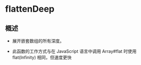 # flattenDeep

## 概述

+ 展开嵌套数组的所有深度。

+ 此函数的工作方式与在 JavaScript 语言中调用 Array#flat 时使用 flat(Infinity) 相同，但速度更快
